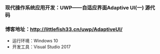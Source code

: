 ### 现代操作系统应用开发：UWP——自适应界面Adaptive UI(一) 源代码
### 博客地址：http://littlefish33.cn/uwp/AdaptiveUI/
* 运行环境：Windows 10
* 开发工具：Visual Studio 2017
